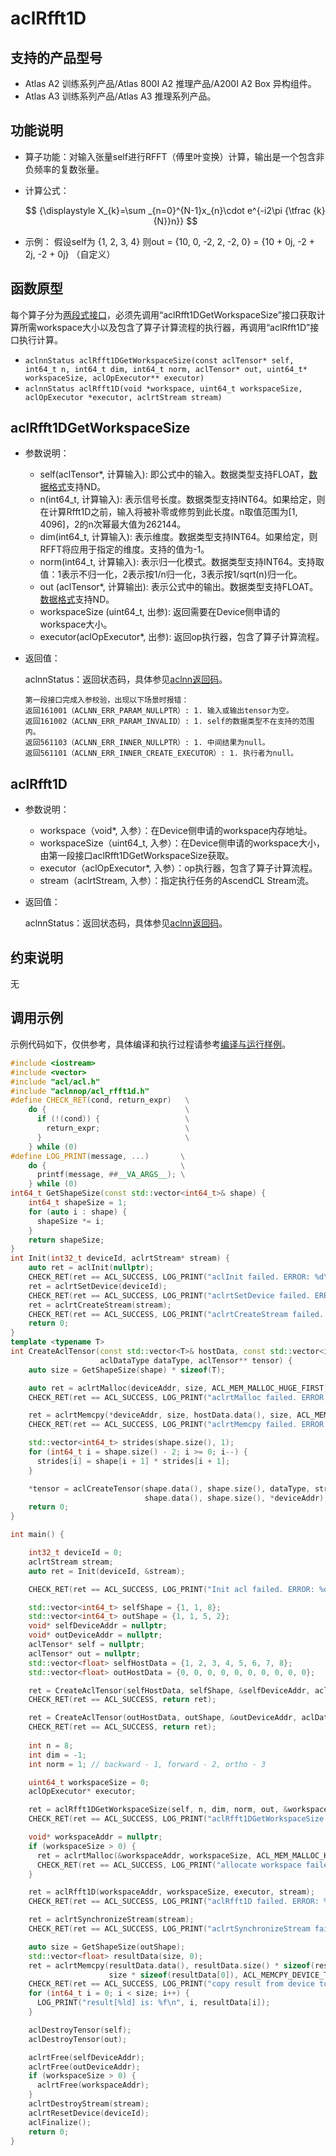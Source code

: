 # aclRfft1D 

## 支持的产品型号 

* <term>Atlas A2 训练系列产品/Atlas 800I A2 推理产品/A200I A2 Box 异构组件</term>。
* <term>Atlas A3 训练系列产品/Atlas A3 推理系列产品</term>。

## 功能说明 
* 算子功能：对输入张量self进行RFFT（傅里叶变换）计算，输出是一个包含非负频率的复数张量。
* 计算公式：

  $$
  {\displaystyle X_{k}=\sum _{n=0}^{N-1}x_{n}\cdot e^{-i2\pi {\tfrac {k}{N}}n}}
  $$
  
* 示例：
  假设self为 {1, 2, 3, 4} 则out = {10, 0, -2, 2, -2, 0} = {10 + 0j, -2 + 2j, -2 + 0j} （自定义）

## 函数原型 

每个算子分为[两段式接口](../../../docs/context/两段式接口.md)，必须先调用“aclRfft1DGetWorkspaceSize”接口获取计算所需workspace大小以及包含了算子计算流程的执行器，再调用“aclRfft1D”接口执行计算。

* `aclnnStatus aclRfft1DGetWorkspaceSize(const aclTensor* self, int64_t n, int64_t dim, int64_t norm, aclTensor* out, uint64_t* workspaceSize, aclOpExecutor** executor)`
* `aclnnStatus aclRfft1D(void *workspace, uint64_t workspaceSize, aclOpExecutor *executor, aclrtStream stream)`

## aclRfft1DGetWorkspaceSize 

* 参数说明：
    * self(aclTensor\*, 计算输入): 即公式中的输入。数据类型支持FLOAT，[数据格式](../../../docs/context/数据格式.md)支持ND。
    * n(int64_t, 计算输入): 表示信号长度。数据类型支持INT64。如果给定，则在计算Rfft1D之前，输入将被补零或修剪到此长度。n取值范围为[1, 4096]，2的n次幂最大值为262144。
    * dim(int64_t, 计算输入): 表示维度。数据类型支持INT64。如果给定，则RFFT将应用于指定的维度。支持的值为-1。
    * norm(int64_t, 计算输入): 表示归一化模式。数据类型支持INT64。支持取值：1表示不归一化，2表示按1/n归一化，3表示按1/sqrt(n)归一化。
    * out (aclTensor\*, 计算输出): 表示公式中的输出。数据类型支持FLOAT。[数据格式](../../../docs/context/数据格式.md)支持ND。
    * workspaceSize (uint64_t, 出参): 返回需要在Device侧申请的workspace大小。
    * executor(aclOpExecutor\*, 出参): 返回op执行器，包含了算子计算流程。


* 返回值：

    aclnnStatus：返回状态码，具体参见[aclnn返回码](../../../docs/context/aclnn返回码.md)。
    ```
    第一段接口完成入参校验，出现以下场景时报错：
    返回161001（ACLNN_ERR_PARAM_NULLPTR）: 1. 输入或输出tensor为空。
    返回161002（ACLNN_ERR_PARAM_INVALID）: 1. self的数据类型不在支持的范围内。
    返回561103（ACLNN_ERR_INNER_NULLPTR）: 1. 中间结果为null。
    返回561101（ACLNN_ERR_INNER_CREATE_EXECUTOR）: 1. 执行者为null。                              
    ```

## aclRfft1D 
* 参数说明：
    * workspace（void*, 入参）：在Device侧申请的workspace内存地址。
    * workspaceSize（uint64_t, 入参）：在Device侧申请的workspace大小，由第一段接口aclRfft1DGetWorkspaceSize获取。
    * executor（aclOpExecutor*, 入参）：op执行器，包含了算子计算流程。
    * stream（aclrtStream, 入参）：指定执行任务的AscendCL Stream流。
* 返回值：

    aclnnStatus：返回状态码，具体参见[aclnn返回码](../../../docs/context/aclnn返回码.md)。

## 约束说明 

无

## 调用示例 

示例代码如下，仅供参考，具体编译和执行过程请参考[编译与运行样例](../../../docs/context/编译与运行样例.md)。

```Cpp
#include <iostream>
#include <vector>
#include "acl/acl.h"
#include "aclnnop/acl_rfft1d.h"
#define CHECK_RET(cond, return_expr)   \
    do {                               \
      if (!(cond)) {                   \
        return_expr;                   \
      }                                \
    } while (0)
#define LOG_PRINT(message, ...)       \
    do {                              \
      printf(message, ##__VA_ARGS__); \
    } while (0)
int64_t GetShapeSize(const std::vector<int64_t>& shape) {
    int64_t shapeSize = 1;
    for (auto i : shape) {
      shapeSize *= i;
    }
    return shapeSize;
}
int Init(int32_t deviceId, aclrtStream* stream) {
    auto ret = aclInit(nullptr);
    CHECK_RET(ret == ACL_SUCCESS, LOG_PRINT("aclInit failed. ERROR: %d\n", ret); return ret);
    ret = aclrtSetDevice(deviceId);
    CHECK_RET(ret == ACL_SUCCESS, LOG_PRINT("aclrtSetDevice failed. ERROR: %d\n", ret); return ret);
    ret = aclrtCreateStream(stream);
    CHECK_RET(ret == ACL_SUCCESS, LOG_PRINT("aclrtCreateStream failed. ERROR: %d\n", ret); return ret);
    return 0;
}
template <typename T>
int CreateAclTensor(const std::vector<T>& hostData, const std::vector<int64_t>& shape, void** deviceAddr,
                    aclDataType dataType, aclTensor** tensor) {
    auto size = GetShapeSize(shape) * sizeof(T);

    auto ret = aclrtMalloc(deviceAddr, size, ACL_MEM_MALLOC_HUGE_FIRST);
    CHECK_RET(ret == ACL_SUCCESS, LOG_PRINT("aclrtMalloc failed. ERROR: %d\n", ret); return ret);

    ret = aclrtMemcpy(*deviceAddr, size, hostData.data(), size, ACL_MEMCPY_HOST_TO_DEVICE);
    CHECK_RET(ret == ACL_SUCCESS, LOG_PRINT("aclrtMemcpy failed. ERROR: %d\n", ret); return ret);

    std::vector<int64_t> strides(shape.size(), 1);
    for (int64_t i = shape.size() - 2; i >= 0; i--) {
      strides[i] = shape[i + 1] * strides[i + 1];
    }

    *tensor = aclCreateTensor(shape.data(), shape.size(), dataType, strides.data(), 0, aclFormat::ACL_FORMAT_ND,
                              shape.data(), shape.size(), *deviceAddr);
    return 0;
}

int main() {

    int32_t deviceId = 0;
    aclrtStream stream;
    auto ret = Init(deviceId, &stream);

    CHECK_RET(ret == ACL_SUCCESS, LOG_PRINT("Init acl failed. ERROR: %d\n", ret); return ret);

    std::vector<int64_t> selfShape = {1, 1, 8};
    std::vector<int64_t> outShape = {1, 1, 5, 2};
    void* selfDeviceAddr = nullptr;
    void* outDeviceAddr = nullptr;
    aclTensor* self = nullptr;
    aclTensor* out = nullptr;
    std::vector<float> selfHostData = {1, 2, 3, 4, 5, 6, 7, 8};
    std::vector<float> outHostData = {0, 0, 0, 0, 0, 0, 0, 0, 0, 0};

    ret = CreateAclTensor(selfHostData, selfShape, &selfDeviceAddr, aclDataType::ACL_FLOAT, &self);
    CHECK_RET(ret == ACL_SUCCESS, return ret);

    ret = CreateAclTensor(outHostData, outShape, &outDeviceAddr, aclDataType::ACL_FLOAT, &out);
    CHECK_RET(ret == ACL_SUCCESS, return ret);
    
    int n = 8;
    int dim = -1;
    int norm = 1; // backward - 1, forward - 2, ortho - 3

    uint64_t workspaceSize = 0;
    aclOpExecutor* executor;

    ret = aclRfft1DGetWorkspaceSize(self, n, dim, norm, out, &workspaceSize, &executor);
    CHECK_RET(ret == ACL_SUCCESS, LOG_PRINT("aclRfft1DGetWorkspaceSize failed. ERROR: %d\n", ret); return ret);

    void* workspaceAddr = nullptr;
    if (workspaceSize > 0) {
      ret = aclrtMalloc(&workspaceAddr, workspaceSize, ACL_MEM_MALLOC_HUGE_FIRST);
      CHECK_RET(ret == ACL_SUCCESS, LOG_PRINT("allocate workspace failed. ERROR: %d\n", ret); return ret);
    }

    ret = aclRfft1D(workspaceAddr, workspaceSize, executor, stream);
    CHECK_RET(ret == ACL_SUCCESS, LOG_PRINT("aclRfft1D failed. ERROR: %d\n", ret); return ret);

    ret = aclrtSynchronizeStream(stream);
    CHECK_RET(ret == ACL_SUCCESS, LOG_PRINT("aclrtSynchronizeStream failed. ERROR: %d\n", ret); return ret);

    auto size = GetShapeSize(outShape);
    std::vector<float> resultData(size, 0);
    ret = aclrtMemcpy(resultData.data(), resultData.size() * sizeof(resultData[0]), outDeviceAddr,
                      size * sizeof(resultData[0]), ACL_MEMCPY_DEVICE_TO_HOST);
    CHECK_RET(ret == ACL_SUCCESS, LOG_PRINT("copy result from device to host failed. ERROR: %d\n", ret); return ret);
    for (int64_t i = 0; i < size; i++) {
      LOG_PRINT("result[%ld] is: %f\n", i, resultData[i]);
    }

    aclDestroyTensor(self);
    aclDestroyTensor(out);

    aclrtFree(selfDeviceAddr);
    aclrtFree(outDeviceAddr);
    if (workspaceSize > 0) {
      aclrtFree(workspaceAddr);
    }
    aclrtDestroyStream(stream);
    aclrtResetDevice(deviceId);
    aclFinalize();
    return 0;
}
```